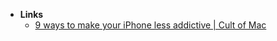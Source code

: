 - **Links**
	-  [9 ways to make your iPhone less addictive | Cult of Mac](https://www.cultofmac.com/777340/make-iphone-less-addictive/)